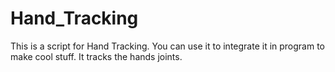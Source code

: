 # Hand_Tracking
This is a script for Hand Tracking. You can use it to integrate it in program to make cool stuff. It tracks the hands joints.
